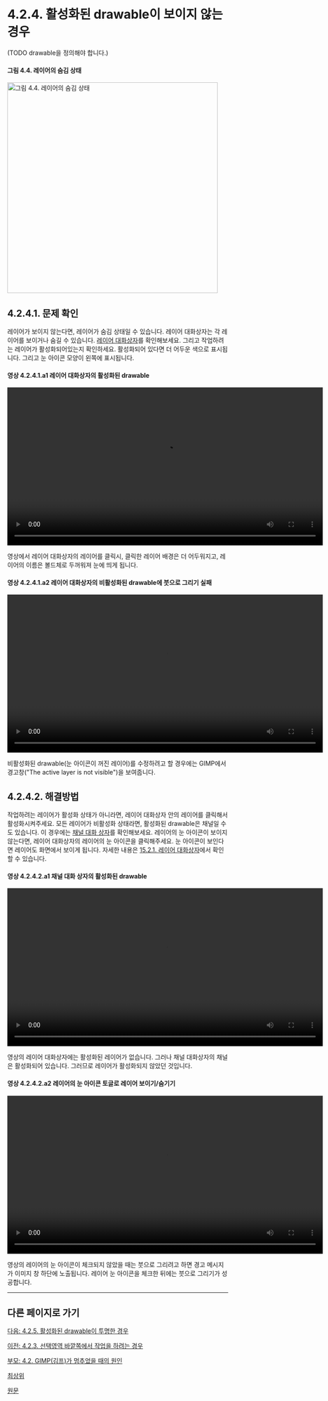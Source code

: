 # 4.2.4. 활성화된 drawable이 보이지 않는 경우
(TODO drawable을 정의해야 합니다.)

#### 그림 4.4. 레이어의 숨김 상태
<img width="480" alt="그림 4.4. 레이어의 숨김 상태" environment="MacOS:Sonoma 14.2.1 GIMP 2.10.36" src="https://github.com/wonder13662/gimp/assets/15767104/5724d0c0-8444-4d84-a4b8-26dd4f15170c">

## 4.2.4.1. 문제 확인
레이어가 보이지 않는다면, 레이어가 숨김 상태일 수 있습니다. 레이어 대화상자는 각 레이어를 보이거나 숨길 수 있습니다. [레이어 대화상자](./15-02-01-layers-dialog.md)를 확인해보세요. 그리고 작업하려는 레이어가 활성화되어있는지 확인하세요. 활성화되어 있다면 더 어두운 색으로 표시됩니다. 그리고 눈 아이콘 모양이 왼쪽에 표시됩니다.

#### 영상 4.2.4.1.a1 레이어 대화상자의 활성화된 drawable
<video controls="controls" width="720" environment="MacOS:Sonoma 14.2.1 GIMP 2.10.36" src="https://github.com/wonder13662/gimp/assets/15767104/36977bde-0050-40be-89a3-77e96b95b007"></video>

영상에서 레이어 대화상자의 레이어를 클릭시, 클릭한 레이어 배경은 더 어두워지고, 레이어의 이름은 볼드체로 두꺼워져 눈에 띄게 됩니다.

#### 영상 4.2.4.1.a2 레이어 대화상자의 비활성화된 drawable에 붓으로 그리기 실패
<video controls="controls" width="720" environment="MacOS:Sonoma 14.2.1 GIMP 2.10.36" src="https://github.com/wonder13662/gimp/assets/15767104/3e8176fa-3479-422f-9f5e-83b3ad30fb88"></video>

비활성화된 drawable(눈 아이콘이 꺼진 레이어)를 수정하려고 할 경우에는 GIMP에서 경고창("The active layer is not visible")을 보여줍니다.

## 4.2.4.2. 해결방법
작업하려는 레이어가 활성화 상태가 아니라면, 레이어 대화상자 안의 레이어를 클릭해서 활성화시켜주세요. 모든 레이어가 비활성화 상태라면, 활성화된 drawable은 채널일 수도 있습니다. 이 경우에는 [채널 대화 상자](./15-02-02-channel-dialog.md)를 확인해보세요. 레이어의 눈 아이콘이 보이지 않는다면, 레이어 대화상자의 레이어의 눈 아이콘을 클릭해주세요. 눈 아이콘이 보인다면 레이어도 화면에서 보이게 됩니다. 자세한 내용은 [15.2.1. 레이어 대화상자](./15-02-01-layers-dialog.md)에서 확인할 수 있습니다.

#### 영상 4.2.4.2.a1 채널 대화 상자의 활성화된 drawable
<video controls="controls" width="720" environment="MacOS:Sonoma 14.2.1 GIMP 2.10.36" src="https://github.com/wonder13662/gimp/assets/15767104/78b9917a-5a00-4337-8a7b-3f6e189f3848"></video>

영상의 레이어 대화상자에는 활성화된 레이어가 없습니다. 그러나 채널 대화상자의 채널은 활성화되어 있습니다. 그러므로 레이어가 활성화되지 않았던 것입니다.

#### 영상 4.2.4.2.a2 레이어의 눈 아이콘 토글로 레이어 보이기/숨기기
<video controls="controls" width="720" environment="MacOS:Sonoma 14.2.1 GIMP 2.10.36" src="https://github.com/wonder13662/gimp/assets/15767104/836a5ca4-2185-4148-9e0e-60e3a50f8480"></video>

영상의 레이어의 눈 아이콘이 체크되지 않았을 때는 붓으로 그리려고 하면 경고 메시지가 이미지 창 하단에 노출됩니다. 레이어 눈 아이콘을 체크한 뒤에는 붓으로 그리기가 성공합니다.

***

## 다른 페이지로 가기

[다음: 4.2.5. 활성화된 drawable이 투명한 경우](./04-02-05-the-active-drawable-is-tranparent.md)

[이전: 4.2.3. 선택영역 바깥쪽에서 작업을 하려는 경우](./04-02-03-you-are-acting-outside-the-selection.md)

[부모: 4.2. GIMP(김프)가 멈추었을 때의 원인](./04-02-00-common-causes-of-gimp-non-responsiveness.md)

[최상위](./00-home.md)

[원문](https://docs.gimp.org/2.10/ko/gimp-stuck-drawable-invisible.html)
